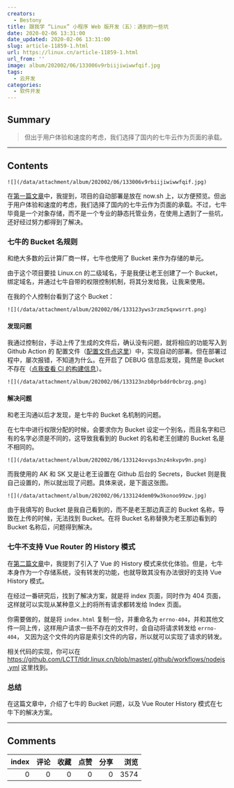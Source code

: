 ```yaml
---
creators:
  - Bestony
title: 跟我学 “Linux” 小程序 Web 版开发（五）：遇到的一些坑
date: 2020-02-06 13:31:00
date_updated: 2020-02-06 13:31:00
slug: article-11859-1.html
url: https://linux.cn/article-11859-1.html
url_from: ''
image: album/202002/06/133006v9rbiijiwiwwfqif.jpg
tags:
  - 云开发
categories:
  - 软件开发
---
```


## Summary

> 但出于用户体验和速度的考虑，我们选择了国内的七牛云作为页面的承载。

***

<!-- more -->

## Contents

`![](/data/attachment/album/202002/06/133006v9rbiijiwiwwfqif.jpg)`

在[第一篇文章](https://linux.cn/article-11844-1.html)中，我提到，项目的自动部署是放在 now.sh 上，以方便预览。但出于用户体验和速度的考虑，我们选择了国内的七牛云作为页面的承载。不过，七牛毕竟是一个对象存储，而不是一个专业的静态托管业务，在使用上遇到了一些坑，还好经过努力都得到了解决。

### 七牛的 Bucket 名规则

和绝大多数的云计算厂商一样，七牛也使用了 Bucket 来作为存储的单元。

由于这个项目要挂 Linux.cn 的二级域名，于是我便让老王创建了一个 Bucket，绑定域名，并通过七牛自带的权限控制机制，将其分发给我，让我来使用。

在我的个人控制台看到了这个 Bucket：

`![](/data/attachment/album/202002/06/133123yws3rzmz5qxwsrrt.png)`

#### 发现问题

我通过控制台，手动上传了生成的文件后，确认没有问题，就将相应的功能写入到 Github Action 的 配置文件（[配置文件点这里](https://github.com/LCTT/tldr.linux.cn/blob/master/.github/workflows/nodejs.yml)）中，实现自动的部署。但在部署过程中，屡次报错，不知道为什么。在开启了 DEBUG 信息后发现，竟然是 Bucket 不存在（[点我查看 CI 的构建信息](https://github.com/LCTT/tldr.linux.cn/runs/421608751?check_suite_focus=true)）。

`![](/data/attachment/album/202002/06/133123nzb0prbddr0cbrzg.png)`

#### 解决问题

和老王沟通以后才发现，是七牛的 Bucket 名机制的问题。

在七牛中进行权限分配的时候，会要求你为 Bucket 设定一个别名，而且名字和已有的名字必须是不同的，这导致我看到的 Bucket 的名和老王创建的 Bucket 名是不相同的。

`![](/data/attachment/album/202002/06/133124ovvps3nz4nkvpv9n.png)`

而我使用的 AK 和 SK 又是让老王设置在 Github 后台的 Secrets，Bucket 则是我自己设置的，所以就出现了问题。具体来说，是下面这张图。

`![](/data/attachment/album/202002/06/133124dem09w3konoo99zw.jpg)`

由于我填写的 Bucket 是我自己看到的，而不是老王那边真正的 Bucket 名称，导致在上传的时候，无法找到 Bucket。在将 Bucket 名称替换为老王那边看到的 Bucket 名称后，问题得到解决。

### 七牛不支持 Vue Router 的 History 模式

在[第二篇文章](https://linux.cn/article-11848-1.html)中，我提到了引入了 Vue 的 History 模式来优化体验。但是，七牛本身作为一个存储系统，没有转发的功能，也就导致其没有办法很好的支持 Vue History 模式。

在经过一番研究后，找到了解决方案，就是将 index 页面，同时作为 404 页面，这样就可以实现从某种意义上的将所有请求都转发给 Index 页面。

你需要做的，就是将 `index.html` 复制一份，并重命名为 `errno-404`，并和其他文件一同上传，这样用户请求一些不存在的文件时，会自动将请求转发给 `errno-404`， 又因为这个文件的内容是索引文件的内容，所以就可以实现了请求的转发。

相关代码的实现，你可以在 <https://github.com/LCTT/tldr.linux.cn/blob/master/.github/workflows/nodejs.yml> 这里找到。

### 总结

在这篇文章中，介绍了七牛的 Bucket 问题，以及 Vue Router History 模式在七牛下的解决方案。

***

## Comments


|   index |   评论 |   收藏 |   点赞 |   分享 |   浏览 |
|--------:|-------:|-------:|-------:|-------:|-------:|
|       0 |      0 |      0 |      0 |      0 |   3574 |
